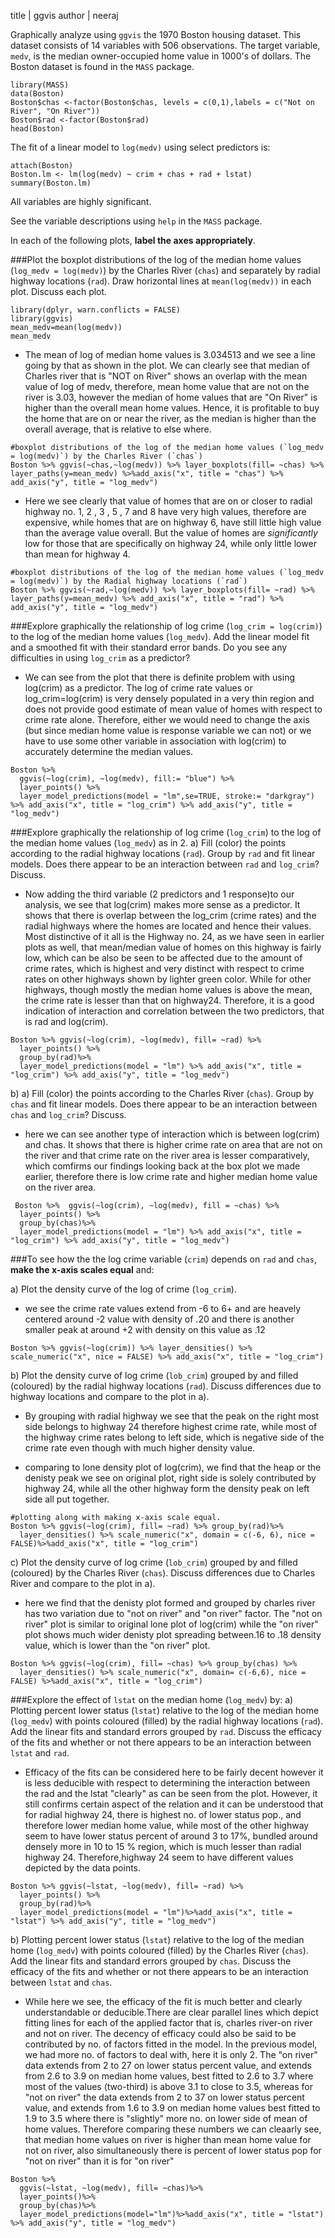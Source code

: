 


title | ggvis
author | neeraj


Graphically analyze using `ggvis` the 1970 Boston housing dataset. This dataset consists of 14 variables with 506 observations. The target variable, `medv`, is the median owner-occupied home value in 1000's of dollars. The Boston dataset is found in the `MASS` package. 
```{r}
library(MASS)
data(Boston)
Boston$chas <-factor(Boston$chas, levels = c(0,1),labels = c("Not on River", "On River"))
Boston$rad <-factor(Boston$rad)
head(Boston)
```

The fit of a linear model to `log(medv)` using select predictors is:
```{r}
attach(Boston)
Boston.lm <- lm(log(medv) ~ crim + chas + rad + lstat)
summary(Boston.lm)
```
All variables are highly significant.

See the variable descriptions using `help` in the `MASS` package.

In each of the following plots, **label the axes appropriately**.

###Plot the boxplot distributions of the log of the median home values (`log_medv = log(medv)`) by the Charles River (`chas`) and separately by radial highway locations (`rad`). Draw horizontal lines at `mean(log(medv))` in each plot. Discuss each plot.

```{r}
library(dplyr, warn.conflicts = FALSE)
library(ggvis)
mean_medv=mean(log(medv))
mean_medv
```

* The mean of log of median home values is 3.034513 and we see a line going by that as shown in the plot. We can clearly see that median of Charles river that is "NOT on River" shows an overlap with the mean value of log of medv, therefore, mean home value that are not on the river is 3.03, however the median of home values that are "On River"
is higher than the overall mean home values. Hence, it is profitable to buy the home that are on or near the river, as the median is higher than the overall average, that is relative to else where.

```{r}
#boxplot distributions of the log of the median home values (`log_medv = log(medv)`) by the Charles River (`chas`)
Boston %>% ggvis(~chas,~log(medv)) %>% layer_boxplots(fill= ~chas) %>% layer_paths(y=mean_medv) %>%add_axis("x", title = "chas") %>% add_axis("y", title = "log_medv")
```


* Here we see clearly that value of homes that are on or closer to radial highway no. $1$, $2$ , $3$ , $5$ , $7$ and $8$ have very high values, therefore are expensive, while homes that are on highway $6$, have still little high value than the average value overall. But the value of homes are $significantly$ low for those that are specifically on highway $24$, while only little lower than mean for highway $4$.

```{r}
#boxplot distributions of the log of the median home values (`log_medv = log(medv)`) by the Radial highway locations (`rad`)
Boston %>% ggvis(~rad,~log(medv)) %>% layer_boxplots(fill= ~rad) %>% layer_paths(y=mean_medv) %>% add_axis("x", title = "rad") %>% add_axis("y", title = "log_medv")
```

###Explore graphically the relationship of log crime (`log_crim = log(crim)`) to the log of the median home values (`log_medv`). Add the linear model fit and a smoothed fit with their standard error bands. Do you see any difficulties in using `log_crim` as a predictor? 

* We can see from the plot that there is definite problem with using log(crim) as a predictor. The log of crime rate values or log_crim=log(crim) is very densely populated in a very thin region and does not provide good estimate of mean value of homes with respect to crime rate alone. Therefore, either we would need to change the axis (but since median home value is response variable we can not) or we have to use some other variable in association with log(crim) to accurately determine the median values.

```{r}
Boston %>% 
  ggvis(~log(crim), ~log(medv), fill:= "blue") %>%
  layer_points() %>%
  layer_model_predictions(model = "lm",se=TRUE, stroke:= "darkgray") %>% add_axis("x", title = "log_crim") %>% add_axis("y", title = "log_medv")
```


###Explore graphically the relationship of log crime (`log_crim`) to the log of the median home values (`log_medv`) as in 2.
a) Fill (color) the points according to the radial highway locations (`rad`). Group by `rad` and fit linear models. Does there appear to be an interaction between `rad` and `log_crim`? Discuss.

* Now adding the third variable (2 predictors and 1 response)to our analysis, we see that log(crim) makes more sense as a predictor. It shows that there is overlap between the log_crim (crime rates) and the radial highways where the homes are located and hence their values. Most distinctive of it all is the Highway no. 24, as we have seen in earlier plots as well, that mean/median value of homes on this highway is fairly low, which can be also be seen to be affected due to the amount of crime rates, which is highest and very distinct with respect to crime rates on other highways shown by lighter green color. While for other highways, though mostly the median home values is above the mean, the crime rate is lesser than that on highway24. Therefore, it is a good indication of interaction and correlation between the two predictors, that is rad and log(crim).

```{r}
Boston %>% ggvis(~log(crim), ~log(medv), fill= ~rad) %>% 
  layer_points() %>% 
  group_by(rad)%>%
  layer_model_predictions(model = "lm") %>% add_axis("x", title = "log_crim") %>% add_axis("y", title = "log_medv")
```
b) a) Fill (color) the points according to the Charles River (`chas`). Group by `chas` and fit linear models. Does there appear to be an interaction between `chas` and `log_crim`? Discuss.

* here we can see another type of interaction which is between log(crim) and chas. It shows that there is higher crime rate on area that are not on the river and that crime rate on the river area is lesser comparatively, which comfirms our findings looking back at the box plot we made earlier, therefore there is low crime rate and higher median home value on the river area.

```{r}
 Boston %>%  ggvis(~log(crim), ~log(medv), fill = ~chas) %>% 
  layer_points() %>% 
  group_by(chas)%>%
  layer_model_predictions(model = "lm") %>% add_axis("x", title = "log_crim") %>% add_axis("y", title = "log_medv")
```

###To see how the the log crime variable (`crim`) depends on `rad` and `chas`, **make the x-axis scales equal** and:

a) Plot the density curve of the log of crime (`log_crim`).

* we see the crime rate values extend from -6 to 6+ and are heavely centered around -2 value with density of .20 and there is another smaller peak at around +2 with density on this value as .12

```{r}
Boston %>% ggvis(~log(crim)) %>% layer_densities() %>% scale_numeric("x", nice = FALSE) %>% add_axis("x", title = "log_crim")
```

b) Plot the density curve of  log crime (`lob_crim`) grouped by and filled (coloured) by the radial highway locations (`rad`). Discuss differences due to highway locations and compare to the plot in a).

* By grouping with radial highway we see that the peak on the right most side belongs to highway 24 therefore highest crime rate, while most of the highway crime rates belong to left side, which is negative side of the crime rate even though with much higher density value. 

* comparing to lone density plot of log(crim), we find that the heap or the denisty peak we see on original plot, right side is solely contributed by highway 24, while all the other highway form the density peak on left side all put together. 

```{r}
#plotting along with making x-axis scale equal.
Boston %>% ggvis(~log(crim), fill= ~rad) %>% group_by(rad)%>%
  layer_densities() %>% scale_numeric("x", domain = c(-6, 6), nice = FALSE)%>%add_axis("x", title = "log_crim")
```

c) Plot the density curve of  log crime (`lob_crim`) grouped by and filled (coloured) by the Charles River (`chas`). Discuss differences due to Charles River and compare to the plot in a).

* here we find that the denisty plot formed and grouped by charles river has two variation due to "not on river" and "on river" factor. The "not on river" plot is similar to original lone plot of log(crim) while the "on river" plot shows much wider denisty plot spreading between.16 to .18 density value, which is lower than the "on river" plot.

```{r}
Boston %>% ggvis(~log(crim), fill= ~chas) %>% group_by(chas) %>% 
  layer_densities() %>% scale_numeric("x", domain= c(-6,6), nice = FALSE) %>%add_axis("x", title = "log_crim")
```

###Explore the effect of `lstat` on the median home (`log_medv`) by:
a) Plotting percent lower status (`lstat`) relative to the log of the median home (`log_medv`) with points coloured (filled) by the radial highway locations (`rad`). Add the linear fits and standard errors grouped by `rad`. Discuss the efficacy of the fits and whether or not there appears to be an interaction between `lstat` and `rad`.

*  Efficacy of the fits can be considered here to be fairly decent however it is less deducible with respect to determining the interaction between the rad and the lstat "clearly" as can be seen from the plot. However, it still confirms certain aspect of the relation and it can be understood that for radial highway 24, there is highest no. of lower status pop., and therefore lower median home value, while most of the other highway seem to have lower status percent of around 3 to 17%, bundled around densely more in 10 to 15 % region, which is much lesser than radial highway 24. Therefore,highway 24 seem to have different values depicted by the data points.

```{r}
Boston %>% ggvis(~lstat, ~log(medv), fill= ~rad) %>% 
  layer_points() %>%  
  group_by(rad)%>%
  layer_model_predictions(model = "lm")%>%add_axis("x", title = "lstat") %>% add_axis("y", title = "log_medv")
```

b)  Plotting percent lower status (`lstat`) relative to the log of the median home (`log_medv`) with points coloured (filled) by the Charles River (`chas`). Add the linear fits and standard errors grouped by `chas`. Discuss the efficacy of the fits and whether or not there appears to be an interaction between `lstat` and `chas`.

* While here we see, the efficacy of the fit is much better and clearly understandable or deducible.There are clear parallel lines which depict fitting lines for each of the applied factor that is, charles river-on river and not on river. The decency of efficacy could also be said to be contributed by no. of factors fitted in the model. In the previous model, we had more no. of factors to deal with, here it is only 2. The "on river" data extends from 2 to 27 on lower status percent value, and extends from 2.6 to 3.9 on median home values, best fitted to 2.6 to 3.7 where most of the values (two-third) is above 3.1 to close to 3.5, whereas for "not on river" the data extends from 2 to 37 on lower status percent value, and extends from 1.6 to 3.9 on median home values best fitted to 1.9 to 3.5 where there is "slightly" more no. on lower side of mean of home values. Therefore comparing these numbers we can cleaarly see, that median home values on river is higher than mean home value for not  on river, also simultaneously there is percent of lower status pop for "not on river" than it is for "on river" 

```{r}
Boston %>% 
  ggvis(~lstat, ~log(medv), fill= ~chas)%>% 
  layer_points()%>%
  group_by(chas)%>%
  layer_model_predictions(model="lm")%>%add_axis("x", title = "lstat") %>% add_axis("y", title = "log_medv")
```


 
